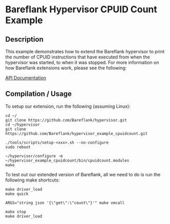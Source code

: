 # Bareflank Hypervisor CPUID Count Example

## Description

This example demonstrates how to extend the Bareflank hypervisor to print
the number of CPUID instructions that have executed from when the hypervisor
was started, to when it was stopped. For more information on how Bareflank
extensions work, please see the following:

[API Documentation](http://bareflank.github.io/hypervisor/html/)

## Compilation / Usage

To setup our extension, run the following (assuming Linux):

```
cd ~/
git clone https://github.com/Bareflank/hypervisor.git
cd ~/hypervisor
git clone https://github.com/Bareflank/hypervisor_example_cpuidcount.git

./tools/scripts/setup-<xxx>.sh --no-configure
sudo reboot

~/hypervisor/configure -m ~/hypervisor_example_cpuidcount/bin/cpuidcount.modules
make
```

To test out our extended version of Bareflank, all we need to do is run the
following make shortcuts:

```
make driver_load
make quick

ARGS="string json '{\"get\":\"count\"}'" make vmcall

make stop
make driver_load
```
